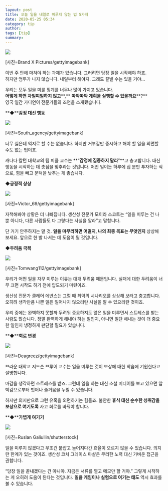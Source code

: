 ```yaml
---
layout: post
title: 오늘 일을 내일로 미루지 않는 법 5가지
date: 2020-05-25 05:34
category: tip
author: 
tags: [tip]
summary: 
---
```



[![](https://post-phinf.pstatic.net/MjAyMDAyMThfMjQ3/MDAxNTgyMDA4Mjk0MTY5.VHBm5GOCnSHYKYne5auAir9mcscfJ5Qs4IZPCKo3UCIg.73X1fLnP0RiTMnbEs8YO5DZN5a4Cj7giT7WsajB6TVog.JPEG/Brand_X_Pictures.jpg?type=w1200)](https://post.naver.com/viewer/postView.nhn?volumeNo=27534676&memberNo=6289885#)

[사진=Brand X Pictures/gettyimagebank]

이번 주 안에 마쳐야 하는 과제가 있습니다. 그러려면 당장 일을 시작해야 하죠.  
하지만 엄두가 나지 않습니다. 내일부터 해야지. 그래도 끝낼 수는 있을 거야…  
  
우리는 모두 일을 미룰 핑계를 너무나 많이 가지고 있습니다.  
**어떻게 하면 차일피일하지 않고****,** **따박따박 계획을 실행할 수 있을까요****?**  
영국 일간 가디언이 전문가들의 조언을 소개했습니다.  
  
  
  
**◆****감정 대신 행동**  

[![](https://post-phinf.pstatic.net/MjAyMDAyMTlfMTA4/MDAxNTgyMDcwMDM1MzQ5.vQ5344_sfzpnAKpUp2HyLUUdDyNs7oxx0mbjQwr3VsEg.tCfD39Wqm1JSHoRNIBSddkgk09WYh_oHlOX2sehNvFsg.JPEG/South_agency.jpg?type=w1200)](https://post.naver.com/viewer/postView.nhn?volumeNo=27534676&memberNo=6289885#)

[사진=South_agency/gettyimagebank]

너무 싫은데 억지로 할 수는 없습니다. 하지만 거부감만 중시하고 해야 할 일을 외면할 수도 없는 법이죠.  
  
캐나다 칼턴 대학교의 팀 피클 교수는 **“****감정에 집중하지 말라****”**고 충고합니다. 대신 행동을 시작하는 데 촛점을 맞추라는 것입니다. 어떤 일이든 하루에 십 분만 투자하는 식으로, 힘을 빼고 문턱을 낮추는 게 좋습니다.  
  
  
**◆긍정적 상상**  

[![](https://post-phinf.pstatic.net/MjAyMDAyMTlfMjA4/MDAxNTgyMDcwMDY5NDI2.U7_kPgGBSnEC91WTPNQMqAHcNsV-yL2ESdhlnfZZGb4g.h_jQjb0zopf_adsaNvwoGcCU91y6FkVVQZxzRXgiMCIg.JPEG/Victor_69.jpg?type=w1200)](https://post.naver.com/viewer/postView.nhn?volumeNo=27534676&memberNo=6289885#)

[사진=Victor_69/gettyimagebank]

자책해봐야 상황은 더 나빠집니다. 생산성 전문가 모이라 스코트는 “일을 미루는 건 나뿐 아니다, 다른 사람들도 다 그렇다는 사실을 알라”고 말합니다.  
  
단 거기 안주하지는 말 것. **일을 마무리하면 어떨지, 나의 최종 목표는 무엇인지**  상상해 보세요. 앞으로 한 발 나서는 데 도움이 될 것입니다.  
  
  
**◆두려움 극복**  

[![](https://post-phinf.pstatic.net/MjAyMDAyMTlfMjAx/MDAxNTgyMDcwNzYyMDIy.B_wPBAnGRU1JJDwtiODdpQ8Fe-zntZWv-0Gn0k6siq8g.IkvUoS2ELLH4mMjiq0hHSFmX4Nqb4z5mEKJ-g7mhCEcg.JPEG/Tomwang112.jpg?type=w1200)](https://post.naver.com/viewer/postView.nhn?volumeNo=27534676&memberNo=6289885#)

[사진=Tomwang112/gettyimagebank]

우리가 어떤 일을 자꾸 미루는 이유는 대개 두려움 때문입니다. 실패에 대한 두려움이 너무 크면 시작도 하기 전에 압도되기 마련이죠.  
  
생산성 전문가 클레어 에반스는 그럴 때 최악의 시나리오를 상상해 보라고 충고합니다. 오히려 생각만큼 나쁜 일은 일어나지 않으리란 사실을 알 수 있으리란 것이죠.  
  
우리 중에는 완벽하지 못할까 두려워 중요하지도 않은 일을 미루면서 스트레스를 받는 사람도 많습니다. 정말 완벽하게 해내야 하는 일인지, 아니면 일단 해내는 것이 더 중요한 일인지 냉정하게 판단할 필요가 있습니다.  
  
  
**◆****회로 변경**  

[![](https://post-phinf.pstatic.net/MjAyMDAyMTlfMTk1/MDAxNTgyMDc0Njg4NTgw.807qPbh4k_Hpt1SI2Dsj6htU-zuCbxlQ2kz46CGOVcMg.H1Z2ojgDVWTQd5bboU6m8bBkNzgVzpQJsCzBVPdrci8g.JPEG/Deagreez.jpg?type=w1200)](https://post.naver.com/viewer/postView.nhn?volumeNo=27534676&memberNo=6289885#)

[사진=Deagreez/gettyimagebank]

브라운 대학교 저드슨 브루어 교수는 일을 미루는 것이 보상에 대한 학습에 기원한다고 설명합니다.  
  
마감을 생각하면 스트레스를 받죠. 그런데 일을 하는 대신 소셜 미디어를 보고 있으면 압박감으로부터 벗어나 즐거움을 누릴 수 있습니다.  
  
하지만 의지만으로 그런 유혹을 외면하기는 힘들죠. 불안한  **휴식 대신 순수한 성취감을 보상으로 여기도록**  사고 회로를 바꿔야 합니다.  
  
  
**◆****가볍게 여기기**  

[![](https://post-phinf.pstatic.net/MjAyMDAyMTlfMjgg/MDAxNTgyMDc1MjEwNTc3.Ca2JFH0g5BlKJKcTmXqNaMQPH5CRai9roALTJHoER-Yg.aP_gnGXJ60F_a-qcEfN-5Zp3CDhK-vanSnGW_F94Y-sg.JPEG/Ruslan_Galiullin.jpg?type=w1200)](https://post.naver.com/viewer/postView.nhn?volumeNo=27534676&memberNo=6289885#)

[사진=Ruslan Galiullin/shutterstock]

일을 미루지 않겠다고 무조건 붙잡고 늘어지다간 효율이 오르지 않을 수 있습니다. 의지란 한계가 있는 것이죠. 생산성 코치 그레이스 마샬은 무리한 노력 대신 가벼운 접근을 권합니다.  
  
“당장 일을 끝내겠다는 건 아니야. 지금은 서류를 열고 메모만 할 거야.” 그렇게 시작하는 게 오히려 도움이 된다는 것입니다. **일을 게임이나 실험으로 여기는 태도**  역시 효과를 볼 수 있습니다.